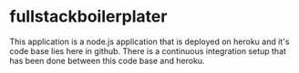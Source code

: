 # fullstackboilerplater
This application is a node.js application that is deployed on heroku and it's code base lies here in github. There is a continuous integration setup that has been done between this code base and heroku. 
